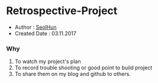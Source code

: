 # Retrospective-Project
- Author : [SeolHun](https://github.com/Seolhun/)
- Created Date : 03.11.2017

### Why
1. To watch my project's plan
2. To record trouble shooting or good point to build project
3. To share them on my blog and github to others.
